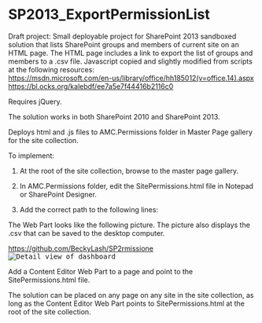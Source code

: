 

# SP2013_ExportPermissionList
Draft project: Small deployable project for SharePoint 2013 sandboxed solution that lists SharePoint groups and members of current site on an HTML page. 
The HTML page includes a link to export the list of groups and members to a .csv file. Javascript copied and slightly modified from scripts at the following resources:<br>
https://msdn.microsoft.com/en-us/library/office/hh185012(v=office.14).aspx <br>
https://bl.ocks.org/kalebdf/ee7a5e7f44416b2116c0

Requires jQuery.

The solution works in both SharePoint 2010 and SharePoint 2013. 

Deploys html and .js files to AMC.Permissions folder in Master Page gallery for the site collection. 

To implement:

1. At the root of the site collection, browse to the master page gallery. 

2. In AMC.Permissions folder, edit the SitePermissions.html file in Notepad or SharePoint Designer. 

3. Add the correct path to the following lines:

<link rel="stylesheet" type="text/css" href="http://mydomain/sites/mysite/_catalogs/masterpage/AMC.permissions/css/permissionslist.css"><script language="javascript" src="http://mydomain/sites/mysite/_catalogs/masterpage/AMC.permissions/js/jquery-1.11.2.min" type="text/javascript"></script>
<script language="javascript" src="http://mydomain/sites/mysite/_catalogs/masterpage/AMC.permissions/js/SitePermissions.js" type="text/javascript"></script>

The Web Part looks like the following picture. The picture also displays the .csv that can be saved to the desktop computer.

https://github.com/BeckyLash/SP2rmissione
<kbd>
![Detail view of dashboard](/ReadMeImages/ETQuickView2.PNG?raw=true "Detail view of dashboard
")
</kbd>

Add a Content Editor Web Part to a page and point to the SitePermissions.html file.

The solution can be placed on any page on any site in the site collection, as long as the Content Editor Web Part points to SitePermissions.html at the root of the site collection.
